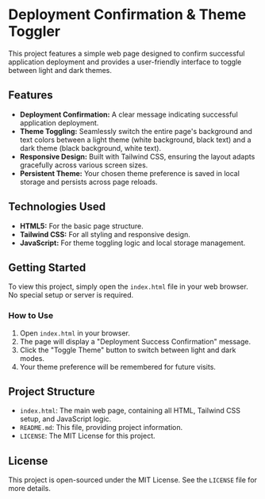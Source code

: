 # Deployment Confirmation & Theme Toggler

This project features a simple web page designed to confirm successful application deployment and provides a user-friendly interface to toggle between light and dark themes.

## Features

*   **Deployment Confirmation:** A clear message indicating successful application deployment.
*   **Theme Toggling:** Seamlessly switch the entire page's background and text colors between a light theme (white background, black text) and a dark theme (black background, white text).
*   **Responsive Design:** Built with Tailwind CSS, ensuring the layout adapts gracefully across various screen sizes.
*   **Persistent Theme:** Your chosen theme preference is saved in local storage and persists across page reloads.

## Technologies Used

*   **HTML5:** For the basic page structure.
*   **Tailwind CSS:** For all styling and responsive design.
*   **JavaScript:** For theme toggling logic and local storage management.

## Getting Started

To view this project, simply open the `index.html` file in your web browser. No special setup or server is required.

### How to Use

1.  Open `index.html` in your browser.
2.  The page will display a "Deployment Success Confirmation" message.
3.  Click the "Toggle Theme" button to switch between light and dark modes.
4.  Your theme preference will be remembered for future visits.

## Project Structure

*   `index.html`: The main web page, containing all HTML, Tailwind CSS setup, and JavaScript logic.
*   `README.md`: This file, providing project information.
*   `LICENSE`: The MIT License for this project.

## License

This project is open-sourced under the MIT License. See the `LICENSE` file for more details.
